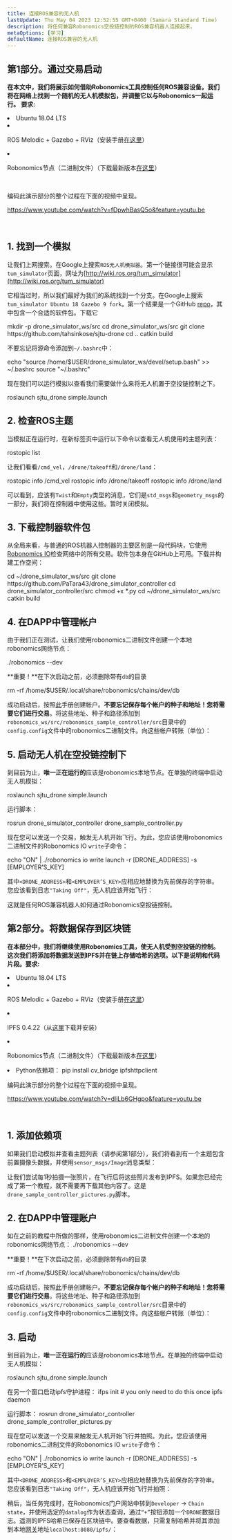 ```yaml
---
title: 连接ROS兼容的无人机
lastUpdate: Thu May 04 2023 12:52:55 GMT+0400 (Samara Standard Time)
description: 将任何兼容Robonomics空投链控制的ROS兼容机器人连接起来。
metaOptions: [学习]
defaultName: 连接ROS兼容的无人机
---
```



## 第1部分。通过交易启动

**在本文中，我们将展示如何借助Robonomics工具控制任何ROS兼容设备。我们将在网络上找到一个随机的无人机模拟包，并调整它以与Robonomics一起运行。**
**要求:**

<List>

<li>Ubuntu 18.04 LTS</li>

<li class="flex">

ROS Melodic + Gazebo + RViz（安装手册[在这里](http://wiki.ros.org/melodic/安装)）

</li>

<li class="flex">

Robonomics节点（二进制文件）（下载最新版本[在这里](https://github.com/airalab/robonomics/releases)）

</li>

</List>

<br/>

编码此演示部分的整个过程在下面的视频中呈现。

https://www.youtube.com/watch?v=fDpwhBasQ5o&feature=youtu.be

<br/>

## 1. 找到一个模拟
让我们上网搜索。在Google上搜索`ROS无人机模拟器`。第一个链接很可能会显示` tum_simulator`页面，网址为[http://wiki.ros.org/tum_simulator](http://wiki.ros.org/tum_simulator)


<LessonImages imageClasses="mb" src="connect-any-ros-compatible-drone/tum_simulator.jpg" alt="tum_simulator"/>

它相当过时，所以我们最好为我们的系统找到一个分支。在Google上搜索`tum_simulator Ubuntu 18 Gazebo 9 fork`。第一个结果是一个GitHub [repo](https://github.com/tahsinkose/sjtu-drone)，其中包含一个合适的软件包。下载它

<LessonCodeWrapper language="bash">
mkdir -p drone_simulator_ws/src
cd drone_simulator_ws/src
git clone https://github.com/tahsinkose/sjtu-drone
cd ..
catkin build
</LessonCodeWrapper>

不要忘记将源命令添加到`~/.bashrc`中：

<LessonCodeWrapper language="bash" codeClass="big-code">
echo "source /home/$USER/drone_simulator_ws/devel/setup.bash" >> ~/.bashrc
source "~/.bashrc"
</LessonCodeWrapper>

现在我们可以运行模拟以查看我们需要做什么来将无人机置于空投链控制之下。

<LessonCodeWrapper language="bash">
roslaunch sjtu_drone simple.launch
</LessonCodeWrapper>

## 2. 检查ROS主题
当模拟正在运行时，在新标签页中运行以下命令以查看无人机使用的主题列表：

<LessonCodeWrapper language="bash">
rostopic list
</LessonCodeWrapper>

让我们看看`/cmd_vel`，`/drone/takeoff`和`/drone/land`：

<LessonCodeWrapper language="bash">
rostopic info /cmd_vel
rostopic info /drone/takeoff
rostopic info /drone/land
</LessonCodeWrapper>

<LessonImages imageClasses="mb" src="connect-any-ros-compatible-drone/topics_info.jpg" alt="topics_info"/>

可以看到，应该有`Twist`和`Empty`类型的消息，它们是`std_msgs`和`geometry_msgs`的一部分，我们将在控制器中使用这些。暂时关闭模拟。

## 3. 下载控制器软件包
从全局来看，与普通的ROS机器人控制器的主要区别是一段代码块，它使用[Robonomics IO](https://wiki.robonomics.network/docs/rinterface/)检查网络中的所有交易。软件包本身在GitHub上可用。下载并构建工作空间：

<LessonCodeWrapper language="bash">
cd ~/drone_simulator_ws/src
git clone https://github.com/PaTara43/drone_simulator_controller
cd drone_simulator_controller/src
chmod +x *.py
cd ~/drone_simulator_ws/src
catkin build
</LessonCodeWrapper>

## 4. 在DAPP中管理帐户
由于我们正在测试，让我们使用robonomics二进制文件创建一个本地robonomics网络节点：

<LessonCodeWrapper language="bash">
./robonomics --dev
</LessonCodeWrapper>

**重要！**在下次启动之前，必须删除带有`db`的目录

<LessonCodeWrapper language="bash" codeClass="big-code">
rm -rf /home/$USER/.local/share/robonomics/chains/dev/db
</LessonCodeWrapper>

成功启动后，按照[此](https://wiki.robonomics.network/docs/create-account-in-dapp/)手册创建帐户。**不要忘记保存每个帐户的种子和地址！您将需要它们进行交易**。将这些地址、种子和路径添加到`robonomics_ws/src/robonomics_sample_controller/src`目录中的`config.config`文件中的robonomics二进制文件。向这些帐户转账（单位）：

<LessonImages imageClasses="mb" src="connect-any-ros-compatible-drone/balances.jpg" alt="balances"/>

## 5. 启动无人机在空投链控制下

到目前为止，**唯一正在运行的**应该是robonomics本地节点。在单独的终端中启动无人机模拟：

<LessonCodeWrapper language="bash">
roslaunch sjtu_drone simple.launch
</LessonCodeWrapper>

运行脚本：

<LessonCodeWrapper language="bash" codeClass="big-code">
rosrun drone_simulator_controller drone_sample_controller.py
</LessonCodeWrapper>

<LessonImages imageClasses="mb" src="connect-any-ros-compatible-drone/launched_drone.jpg" alt="launched_drone"/>

现在您可以发送一个交易，触发无人机开始飞行。为此，您应该使用robonomics二进制文件的Robonomics IO `write`子命令：

<LessonCodeWrapper language="bash" codeClass="big-code">
echo "ON" | ./robonomics io write launch -r [DRONE_ADDRESS] -s [EMPLOYER’S_KEY]
</LessonCodeWrapper>

其中`<DRONE_ADDRESS>`和`<EMPLOYER’S_KEY>`应相应地替换为先前保存的字符串。
您应该看到日志`"Taking Off"`，无人机应该开始飞行：

<LessonImages imageClasses="mb" src="connect-any-ros-compatible-drone/flying.jpg" alt="flying"/>

这就是任何ROS兼容机器人如何通过Robonomics空投链控制。


##  第2部分。将数据保存到区块链

**在本部分中，我们将继续使用Robonomics工具，使无人机受到空投链的控制。这次我们将添加将数据发送到IPFS并在链上存储哈希的选项。以下是说明和代码片段。要求:**

<List>

<li>Ubuntu 18.04 LTS</li>

<li class="flex">

ROS Melodic + Gazebo + RViz（安装手册[在这里](http://wiki.ros.org/melodic/安装)）
</li>

<li class="flex">

IPFS 0.4.22（从[这里](https://dist.ipfs.io/go-ipfs/v0.4.22/go-ipfs_v0.4.22_linux-386.tar.gz)下载并安装）
</li>

<li class="flex">

Robonomics节点（二进制文件）（下载最新版本[在这里](https://github.com/airalab/robonomics/releases)）
</li>

<li>Python依赖项：
<LessonCodeWrapper language="bash">
pip install cv_bridge ipfshttpclient
</LessonCodeWrapper>
</li>

</List>

编码此演示部分的整个过程在下面的视频中呈现。

https://www.youtube.com/watch?v=dliLb6GHgpo&feature=youtu.be

<br/>

## 1. 添加依赖项
如果我们启动模拟并查看主题列表（请参阅第1部分），我们将看到有一个主题包含前置摄像头数据，并使用`sensor_msgs/Image`消息类型：

<LessonImages imageClasses="mb" src="connect-any-ros-compatible-drone/front_camera.jpg" alt="front_camera"/>

让我们尝试每1秒拍摄一张照片，在飞行后将这些照片发布到IPFS。如果您已经完成了第一个教程，就不需要再下载其他内容了。这是`drone_sample_controller_pictures.py`脚本。

## 2. 在DAPP中管理账户
如在之前的教程中所做的那样，使用robonomics二进制文件创建一个本地的robonomics网络节点：
<LessonCodeWrapper language="bash">
./robonomics --dev
</LessonCodeWrapper>

**重要！**在下次启动之前，必须删除带有`db`的目录

<LessonCodeWrapper language="bash" codeClass="big-code">
rm -rf /home/$USER/.local/share/robonomics/chains/dev/db
</LessonCodeWrapper>

成功启动后，按照[此](https://wiki.robonomics.network/docs/create-account-in-dapp/)手册创建帐户。**不要忘记保存每个帐户的种子和地址！您将需要它们进行交易**。将这些地址、种子和路径添加到`robonomics_ws/src/robonomics_sample_controller/src`目录中的`config.config`文件中的robonomics二进制文件。向这些帐户转账（单位）：

<LessonImages imageClasses="mb" src="connect-any-ros-compatible-drone/balances.jpg" alt="balances"/>

## 3. 启动
到目前为止，**唯一正在运行的**应该是robonomics本地节点。在单独的终端中启动无人机模拟：

<LessonCodeWrapper language="bash">
roslaunch sjtu_drone simple.launch
</LessonCodeWrapper>

在另一个窗口启动ipfs守护进程：
<LessonCodeWrapper language="bash">
ifps init # you only need to do this once
ipfs daemon
</LessonCodeWrapper>

运行脚本：
<LessonCodeWrapper language="bash" codeClass="big-code">
rosrun drone_simulator_controller drone_sample_controller_pictures.py
</LessonCodeWrapper>

现在您可以发送一个交易来触发无人机开始飞行并拍照。为此，您应该使用robonomics二进制文件的Robonomics IO `write`子命令：

<LessonCodeWrapper language="bash" codeClass="big-code">
echo "ON" | ./robonomics io write launch -r [DRONE_ADDRESS] -s [EMPLOYER’S_KEY]
</LessonCodeWrapper>

其中`<DRONE_ADDRESS>`和`<EMPLOYER’S_KEY>`应相应地替换为先前保存的字符串。
您应该看到日志`"Taking Off"`，无人机应该开始飞行并拍照：

<LessonImages imageClasses="mb" src="connect-any-ros-compatible-drone/flying_picturing.jpg" alt="flying_picturing"/>

稍后，当任务完成时，在Robonomics门户网站中转到`Developer` -> `Chain state`，并使用选定的`datalog`作为状态查询，通过`“+”`按钮添加一个`DRONE`数据日志。遥测的IPFS哈希已保存在区块链中。要查看数据，只需复制哈希并将其添加到本地[网关](https://gateway.ipfs.io/ipfs/QmeYYwD4y4DgVVdAzhT7wW5vrvmbKPQj8wcV2pAzjbj886/docs/getting-started/)地址`localhost:8080/ipfs/`：


<LessonImages imageClasses="mb" src="connect-any-ros-compatible-drone/datalog.jpg" alt="Voila"/>